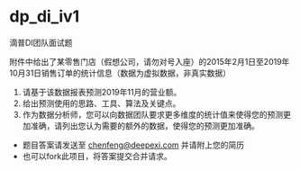# dp_di_iv1
滴普DI团队面试题  

附件中给出了某零售门店（假想公司，请勿对号入座）的2015年2月1日至2019年10月31日销售订单的统计信息（数据为虚拟数据，非真实数据）
1. 请基于该数据报表预测2019年11月的营业额。
2. 给出预测使用的思路、工具、算法及关键点。
3. 作为数据分析师，您可以向数据团队要求更多维度的统计值来使得您的预测更加准确，请列出您认为需要的额外的数据，使得您的预测更加准确。

+ 题目答案请发送至 chenfeng@deepexi.com 并请附上您的简历
+ 也可以fork此项目，将答案提交合并请求。
